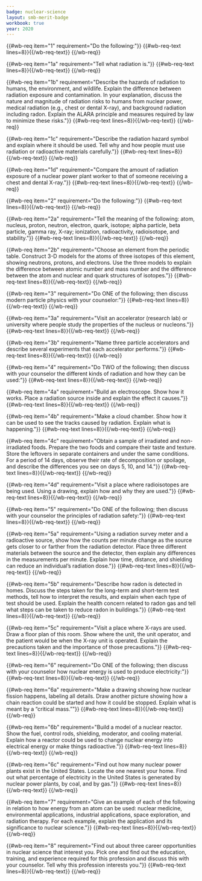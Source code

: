 ```yaml
---
badge: nuclear-science
layout: smb-merit-badge
workbook: true
year: 2020
---
```



{{#wb-req item="1" requirement="Do the following:"}}
{{#wb-req-text lines=8}}{{/wb-req-text}}
{{/wb-req}}

{{#wb-req item="1a" requirement="Tell what radiation is."}}
{{#wb-req-text lines=8}}{{/wb-req-text}}
{{/wb-req}}

{{#wb-req item="1b" requirement="Describe the hazards of radiation to humans, the environment, and wildlife. Explain the difference between radiation exposure and contamination. In your explanation, discuss the nature and magnitude of radiation risks to humans from nuclear power, medical radiation (e.g., chest or dental X-ray), and background radiation including radon. Explain the ALARA principle and measures required by law to minimize these risks."}}
{{#wb-req-text lines=8}}{{/wb-req-text}}
{{/wb-req}}

{{#wb-req item="1c" requirement="Describe the radiation hazard symbol and explain where it should be used. Tell why and how people must use radiation or radioactive materials carefully."}}
{{#wb-req-text lines=8}}{{/wb-req-text}}
{{/wb-req}}

{{#wb-req item="1d" requirement="Compare the amount of radiation exposure of a nuclear power plant worker to that of someone receiving a chest and dental X-ray."}}
{{#wb-req-text lines=8}}{{/wb-req-text}}
{{/wb-req}}

{{#wb-req item="2" requirement="Do the following:"}}
{{#wb-req-text lines=8}}{{/wb-req-text}}
{{/wb-req}}

{{#wb-req item="2a" requirement="Tell the meaning of the following: atom, nucleus, proton, neutron, electron, quark, isotope; alpha particle, beta particle, gamma ray, X-ray; ionization, radioactivity, radioisotope, and stability."}}
{{#wb-req-text lines=8}}{{/wb-req-text}}
{{/wb-req}}

{{#wb-req item="2b" requirement="Choose an element from the periodic table. Construct 3-D models for the atoms of three isotopes of this element, showing neutrons, protons, and electrons. Use the three models to explain the difference between atomic number and mass number and the difference between the atom and nuclear and quark structures of isotopes."}}
{{#wb-req-text lines=8}}{{/wb-req-text}}
{{/wb-req}}

{{#wb-req item="3" requirement="Do ONE of the following; then discuss modern particle physics with your counselor:"}}
{{#wb-req-text lines=8}}{{/wb-req-text}}
{{/wb-req}}

{{#wb-req item="3a" requirement="Visit an accelerator (research lab) or university where people study the properties of the nucleus or nucleons."}}
{{#wb-req-text lines=8}}{{/wb-req-text}}
{{/wb-req}}

{{#wb-req item="3b" requirement="Name three particle accelerators and describe several experiments that each accelerator performs."}}
{{#wb-req-text lines=8}}{{/wb-req-text}}
{{/wb-req}}

{{#wb-req item="4" requirement="Do TWO of the following; then discuss with your counselor the different kinds of radiation and how they can be used:"}}
{{#wb-req-text lines=8}}{{/wb-req-text}}
{{/wb-req}}

{{#wb-req item="4a" requirement="Build an electroscope. Show how it works. Place a radiation source inside and explain the effect it causes."}}
{{#wb-req-text lines=8}}{{/wb-req-text}}
{{/wb-req}}

{{#wb-req item="4b" requirement="Make a cloud chamber. Show how it can be used to see the tracks caused by radiation. Explain what is happening."}}
{{#wb-req-text lines=8}}{{/wb-req-text}}
{{/wb-req}}

{{#wb-req item="4c" requirement="Obtain a sample of irradiated and non-irradiated foods. Prepare the two foods and compare their taste and texture. Store the leftovers in separate containers and under the same conditions. For a period of 14 days, observe their rate of decomposition or spoilage, and describe the differences you see on days 5, 10, and 14."}}
{{#wb-req-text lines=8}}{{/wb-req-text}}
{{/wb-req}}

{{#wb-req item="4d" requirement="Visit a place where radioisotopes are being used. Using a drawing, explain how and why they are used."}}
{{#wb-req-text lines=8}}{{/wb-req-text}}
{{/wb-req}}

{{#wb-req item="5" requirement="Do ONE of the following; then discuss with your counselor the principles of radiation safety:"}}
{{#wb-req-text lines=8}}{{/wb-req-text}}
{{/wb-req}}

{{#wb-req item="5a" requirement="Using a radiation survey meter and a radioactive source, show how the counts per minute change as the source gets closer to or farther from the radiation detector. Place three different materials between the source and the detector, then explain any differences in the measurements per minute. Explain how time, distance, and shielding can reduce an individual’s radiation dose."}}
{{#wb-req-text lines=8}}{{/wb-req-text}}
{{/wb-req}}

{{#wb-req item="5b" requirement="Describe how radon is detected in homes. Discuss the steps taken for the long-term and short-term test methods, tell how to interpret the results, and explain when each type of test should be used. Explain the health concern related to radon gas and tell what steps can be taken to reduce radon in buildings."}}
{{#wb-req-text lines=8}}{{/wb-req-text}}
{{/wb-req}}

{{#wb-req item="5c" requirement="Visit a place where X-rays are used. Draw a floor plan of this room. Show where the unit, the unit operator, and the patient would be when the X-ray unit is operated. Explain the precautions taken and the importance of those precautions."}}
{{#wb-req-text lines=8}}{{/wb-req-text}}
{{/wb-req}}

{{#wb-req item="6" requirement="Do ONE of the following; then discuss with your counselor how nuclear energy is used to produce electricity:"}}
{{#wb-req-text lines=8}}{{/wb-req-text}}
{{/wb-req}}

{{#wb-req item="6a" requirement="Make a drawing showing how nuclear fission happens, labeling all details. Draw another picture showing how a chain reaction could be started and how it could be stopped. Explain what is meant by a “critical mass.”"}}
{{#wb-req-text lines=8}}{{/wb-req-text}}
{{/wb-req}}

{{#wb-req item="6b" requirement="Build a model of a nuclear reactor. Show the fuel, control rods, shielding, moderator, and cooling material. Explain how a reactor could be used to change nuclear energy into electrical energy or make things radioactive."}}
{{#wb-req-text lines=8}}{{/wb-req-text}}
{{/wb-req}}

{{#wb-req item="6c" requirement="Find out how many nuclear power plants exist in the United States. Locate the one nearest your home. Find out what percentage of electricity in the United States is generated by nuclear power plants, by coal, and by gas."}}
{{#wb-req-text lines=8}}{{/wb-req-text}}
{{/wb-req}}

{{#wb-req item="7" requirement="Give an example of each of the following in relation to how energy from an atom can be used: nuclear medicine, environmental applications, industrial applications, space exploration, and radiation therapy. For each example, explain the application and its significance to nuclear science."}}
{{#wb-req-text lines=8}}{{/wb-req-text}}
{{/wb-req}}

{{#wb-req item="8" requirement="Find out about three career opportunities in nuclear science that interest you. Pick one and find out the education, training, and experience required for this profession and discuss this with your counselor. Tell why this profession interests you."}}
{{#wb-req-text lines=8}}{{/wb-req-text}}
{{/wb-req}}
